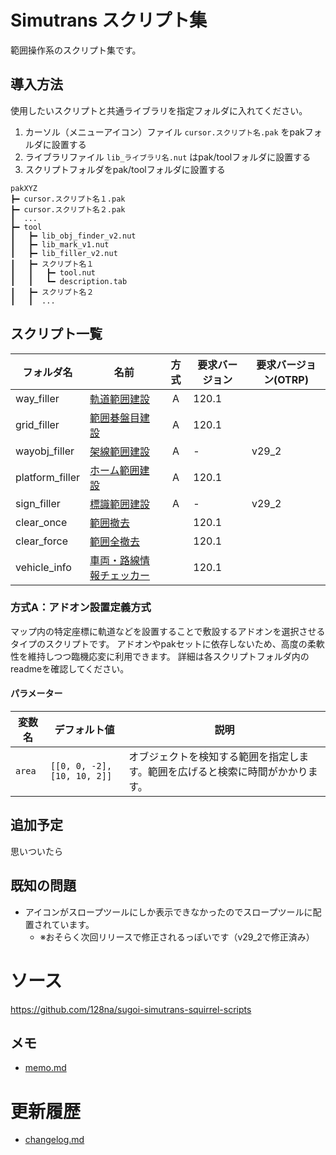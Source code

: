 # Simutrans スクリプト集

範囲操作系のスクリプト集です。


## 導入方法

使用したいスクリプトと共通ライブラリを指定フォルダに入れてください。

1. カーソル（メニューアイコン）ファイル `cursor.スクリプト名.pak` をpakフォルダに設置する
1. ライブラリファイル `lib_ライブラリ名.nut` はpak/toolフォルダに設置する
1. スクリプトフォルダをpak/toolフォルダに設置する

```
pakXYZ
┣━ cursor.スクリプト名１.pak
┣━ cursor.スクリプト名２.pak
┃  ...
┣━ tool
┃   ┣━ lib_obj_finder_v2.nut
┃   ┣━ lib_mark_v1.nut
┃   ┣━ lib_filler_v2.nut
┃   ┣━ スクリプト名１
┃   ┃   ┣━ tool.nut
┃   ┃   ┗━ description.tab
┃   ┣━ スクリプト名２
┃   ┃  ...
```

## スクリプト一覧

|フォルダ名|名前|方式|要求バージョン|要求バージョン(OTRP)|
|---             |---                                    |:---:|---|---  |
|way_filler      |[軌道範囲建設](/way_filler)             |A  |120.1|     |
|grid_filler     |[範囲碁盤目建設](/grid_filler)          |A  |120.1|     |
|wayobj_filler   |[架線範囲建設](/wayobj_filler)          |A  |-    |v29_2|
|platform_filler |[ホーム範囲建設](/platform_filler)      |A  |120.1|     |
|sign_filler     |[標識範囲建設](/sign_filler)            |A  |-    |v29_2|
|clear_once      |[範囲撤去](/clear_once)                 |   |120.1|     |
|clear_force     |[範囲全撤去](/clear_force)              |   |120.1|     |
|vehicle_info    |[車両・路線情報チェッカー](/vehicle_info)|   |120.1|     |

### 方式A：アドオン設置定義方式

マップ内の特定座標に軌道などを設置することで敷設するアドオンを選択させるタイプのスクリプトです。
アドオンやpakセットに依存しないため、高度の柔軟性を維持しつつ臨機応変に利用できます。
詳細は各スクリプトフォルダ内のreadmeを確認してください。


#### パラメーター

|変数名|デフォルト値|説明|
|---|---|---|
|`area`|`[[0, 0, -2],[10, 10, 2]]`|オブジェクトを検知する範囲を指定します。範囲を広げると検索に時間がかかります。|


## 追加予定

思いついたら


## 既知の問題

- アイコンがスロープツールにしか表示できなかったのでスロープツールに配置されています。
  - ※おそらく次回リリースで修正されるっぽいです（v29_2で修正済み）


# ソース
https://github.com/128na/sugoi-simutrans-squirrel-scripts


## メモ

- [memo.md](/memo.md)


# 更新履歴

- [changelog.md](/changelog.md)
